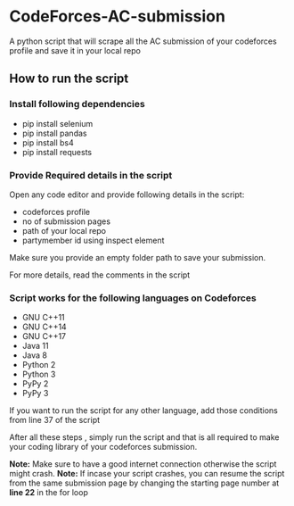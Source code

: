 # CodeForces-AC-submission
A python script that will scrape all the AC submission of your codeforces profile and save it in your local repo

## How to run the script

### Install following dependencies
- pip install selenium  
- pip install pandas
- pip install bs4  
- pip install requests

### Provide Required details in the script
Open any code editor and provide following details in the script:
- codeforces profile
- no of submission pages 
- path of your local repo 
- partymember id using inspect element

Make sure you provide an empty folder path to save your submission.

For more details, read the comments in the script

### Script works for the following languages on Codeforces
- GNU C++11
- GNU C++14
- GNU C++17
- Java 11
- Java 8
- Python 2
- Python 3
- PyPy 2
- PyPy 3

If you want to run the script for any other language, add those conditions from line 37 of the script

After all these steps , simply run the script and that is all required to make your coding library of your codeforces submission. 

**Note:** Make sure to have a good internet connection otherwise the script might crash.
**Note:** If incase your script crashes, you can resume the script from the same submission page by changing the starting page number at **line 22** in the for loop

